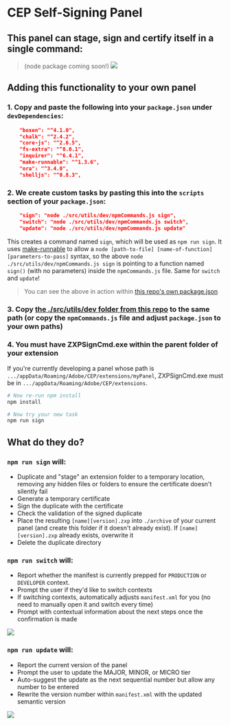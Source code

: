 # CEP Self-Signing Panel

## This panel can stage, sign and certify itself in a single command:

> (node package coming soon!)
> ![](https://thumbs.gfycat.com/GrimyGreatChimneyswift-size_restricted.gif)

## Adding this functionality to your own panel

### 1. Copy and paste the following into your `package.json` under `devDependencies`:

```json
    "boxen": "^4.1.0",
    "chalk": "^2.4.2",
    "core-js": "^2.6.5",
    "fs-extra": "^8.0.1",
    "inquirer": "^6.4.1",
    "make-runnable": "^1.3.6",
    "ora": "^3.4.0",
    "shelljs": "^0.8.3",
```

### 2. We create custom tasks by pasting this into the `scripts` section of your `package.json`:

```json
    "sign": "node ./src/utils/dev/npmCommands.js sign",
    "switch": "node ./src/utils/dev/npmCommands.js switch",
    "update": "node ./src/utils/dev/npmCommands.js update"
```

This creates a command named `sign`, which will be used as `npm run sign`. It uses [make-runnable](https://github.com/super-cache-money/make-runnable) to allow a `node [path-to-file] [name-of-function] [parameters-to-pass]` syntax, so the above `node ./src/utils/dev/npmCommands.js sign` is pointing to a function named `sign()` (with no parameters) inside the `npmCommands.js` file. Same for `switch` and `update`!

> You can see the above in action within [this repo's own package.json](https://github.com/Inventsable/CEP-Self-Signing-Panel/blob/master/package.json)

### 3. Copy [the ./src/utils/dev folder from this repo](https://github.com/Inventsable/CEP-Self-Signing-Panel/tree/master/src/utils/dev) to the same path (or copy the `npmCommands.js` file and adjust `package.json` to your own paths)

### 4. You must have ZXPSignCmd.exe within the parent folder of your extension

If you're currently developing a panel whose path is `.../appData/Roaming/Adobe/CEP/extensions/myPanel`, ZXPSignCmd.exe must be in `.../appData/Roaming/Adobe/CEP/extensions`.

```bash
# Now re-run npm install
npm install

# Now try your new task
npm run sign
```

## What do they do?

### `npm run sign` will:

- Duplicate and "stage" an extension folder to a temporary location, removing any hidden files or folders to ensure the certificate doesn't silently fail
- Generate a temporary certificate
- Sign the duplicate with the certificate
- Check the validation of the signed duplicate
- Place the resulting `[name][version].zxp` into `./archive` of your current panel (and create this folder if it doesn't already exist). If `[name][version].zxp` already exists, overwrite it
- Delete the duplicate directory

### `npm run switch` will:

- Report whether the manifest is currently prepped for `PRODUCTION` or `DEVELOPER` context.
- Prompt the user if they'd like to switch contexts
- If switching contexts, automatically adjusts `manifest.xml` for you (no need to manually open it and switch every time)
- Prompt with contextual information about the next steps once the confirmation is made

![](https://thumbs.gfycat.com/FaithfulInsidiousBighorn-size_restricted.gif)

### `npm run update` will:

- Report the current version of the panel
- Prompt the user to update the MAJOR, MINOR, or MICRO tier
- Auto-suggest the update as the next sequential number but allow any number to be entered
- Rewrite the version number within `manifest.xml` with the updated semantic version

![](https://thumbs.gfycat.com/ClearSnivelingGoldeneye-size_restricted.gif)
